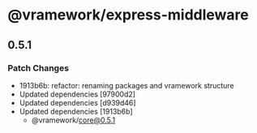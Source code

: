 # @vramework/express-middleware

## 0.5.1

### Patch Changes

- 1913b6b: refactor: renaming packages and vramework structure
- Updated dependencies [97900d2]
- Updated dependencies [d939d46]
- Updated dependencies [1913b6b]
  - @vramework/core@0.5.1
